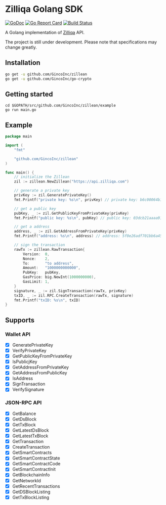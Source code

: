 # Zilliqa Golang SDK
[![GoDoc](https://godoc.org/github.com/GincoInc/zillean?status.svg)](https://godoc.org/github.com/GincoInc/zillean)
[![Go Report Card](https://goreportcard.com/badge/github.com/GincoInc/zillean)](https://goreportcard.com/report/github.com/GincoInc/zillean)
[![Build Status](https://travis-ci.org/GincoInc/zillean.svg?branch=develop)](https://travis-ci.org/GincoInc/zillean)

A Golang implementation of [Zilliqa](https://github.com/Zilliqa/Zilliqa) API.

The project is still under development. Please note that specifications may change greatly.

## Installation
```sh
go get -u github.com/GincoInc/zillean
go get -u github.com/GincoInc/go-crypto
```

## Getting started

```
cd $GOPATH/src/github.com/GincoInc/zillean/example
go run main.go
```

## Example
```go
package main

import (
	"fmt"

	"github.com/GincoInc/zillean"
)

func main() {
	// initialize the Zillean
	zil := zillean.NewZillean("https://api.zilliqa.com")

	// generate a private key
	privKey := zil.GeneratePrivateKey()
	fmt.Printf("private key: %s\n", privKey) // private key: b6c00064b10d33c4a9fadb5b473d834b1995f132acdbe4b831ab5343702c174e

	// get a public key
	pubKey, _ := zil.GetPublicKeyFromPrivateKey(privKey)
	fmt.Printf("public key: %s\n", pubKey) // public key: 03dcb21aaaa918f91a708858dc271343b4bee059e53202ce0358b68effa7e64378

	// get a address
	address, _ := zil.GetAddressFromPrivateKey(privKey)
	fmt.Printf("address: %s\n", address) // address: 5f0e26adf701bb6a4535f0485fe3400e6e90c9ae

	// sign the transaction
	rawTx := zillean.RawTransaction{
		Version:  0,
		Nonce:    2,
		To:       "to address",
		Amount:   "1000000000000",
		PubKey:   pubKey,
		GasPrice: big.NewInt(1000000000),
		GasLimit: 1,
	}
	signature, _ := zil.SignTransaction(rawTx, privKey)
	txID, _ := zil.RPC.CreateTransaction(rawTx, signature)
	fmt.Printf("txID: %s\n", txID)
}
```

## Supports
### Wallet API
- [x] GeneratePrivateKey
- [x] VerifyPrivateKey
- [x] GetPublicKeyFromPrivateKey
- [x] IsPublicjKey
- [x] GetAddressFromPrivateKey
- [x] GetAddressFromPublicKey
- [x] IsAddress
- [x] SignTransaction
- [x] VerifySignature

### JSON-RPC API
- [x] GetBalance
- [x] GetDsBlock
- [x] GetTxBlock
- [x] GetLatestDsBlock
- [x] GetLatestTxBlock
- [x] GetTransaction
- [x] CreateTransaction
- [x] GetSmartContracts
- [x] GetSmartContractState
- [x] GetSmartContractCode
- [x] GetSmartContractInit
- [x] GetBlockchainInfo
- [x] GetNetworkId
- [x] GetRecentTransactions
- [x] GetDSBlockListing 
- [x] GetTxBlockListing 
